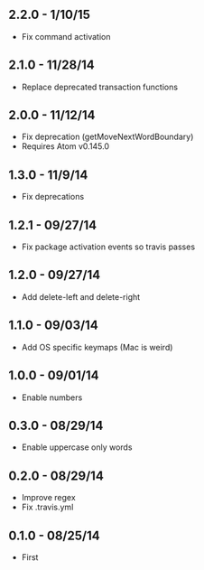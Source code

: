 ## 2.2.0 - 1/10/15
* Fix command activation

## 2.1.0 - 11/28/14
* Replace deprecated transaction functions

## 2.0.0 - 11/12/14
* Fix deprecation (getMoveNextWordBoundary)
* Requires Atom v0.145.0

## 1.3.0 - 11/9/14
* Fix deprecations

## 1.2.1 - 09/27/14
* Fix package activation events so travis passes

## 1.2.0 - 09/27/14
* Add delete-left and delete-right

## 1.1.0 - 09/03/14
* Add OS specific keymaps (Mac is weird)

## 1.0.0 - 09/01/14
* Enable numbers

## 0.3.0 - 08/29/14
* Enable uppercase only words

## 0.2.0 - 08/29/14
* Improve regex
* Fix .travis.yml

## 0.1.0 - 08/25/14
* First
